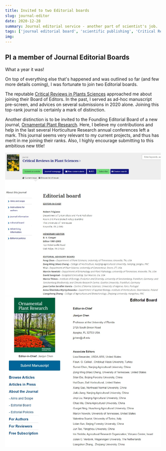 ```yaml
---
title: Invited to two Editorial boards
slug: journal-editor
date: 2020-12-28
summary: Journal editorial service - another part of scientist's job.
tags: ['journal editorial board', 'scientific publishing', 'Critical Reviews in Plant Sciences', 'Ornamental Plant Research']
img:
---
```


## PI a member of Journal Editorial Boards

What a year it was!

On top of everything else that's happened and was outlined so far (and few more details coming), I was fortunate to join two Editorial boards.

The reputable [Critical Reviews in Plants Sciences](https://www.tandfonline.com/action/journalInformation?show=editorialBoard&journalCode=bpts20) approached me about joining their Board of Editors. In the past, I served as ad-hoc manuscript pre-screen, and advices on several submissions in 2020 alone. Joining this top-rank journal is certainly a mark of distinction.

Another distinction is to be invited to the Founding Editorial Board of a new journal, [Ornamental Plant Research](http://www.maxapress.com/opr/news/solo-detail/editorial_board). Here, I believe my contributions and help in the last several Horticulture Research annual conferences left a mark. This journal seems very relevant to my current projects, and thus has merit in me joining their ranks. Also, I highly encourage submitting to this ambitious new title!

 ![CritRev](./CritRev.jpg "Yours truly officially on the Editorial Board")
 ![OPR](./OPR.jpg "Another official rank in the journal Editorial Board. Remember to submit to this new title!")